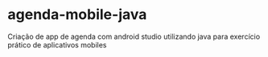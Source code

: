 # agenda-mobile-java
Criação de app de agenda com android studio utilizando java para exercício  prático de aplicativos mobiles

